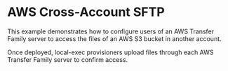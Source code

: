 # AWS Cross-Account SFTP

This example demonstrates how to configure users of an AWS Transfer Family server to access the files of an AWS S3 bucket in another account.

Once deployed, local-exec provisioners upload files through each AWS Transfer Family server to confirm access.
